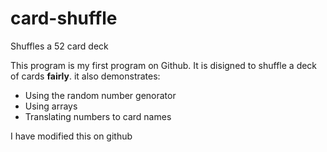 # card-shuffle
Shuffles a 52 card deck

This program is my first program on Github. It is disigned to shuffle a deck of cards **fairly**. it also demonstrates:

* Using the random number genorator
* Using arrays
* Translating numbers to card names

I have modified this on github
